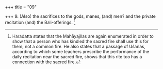 +++
title = "09"

+++
9. (Also) the sacrifices to the gods, manes, (and) men? and the private recitation (and) the Bali-offerings. [^9] 


[^9]:  Haradatta states that the Mahāyajñas are again enumerated in order to show that a person who has kindled the sacred fire shall use this for them, not a common fire. He also states that a passage of Uśanas, according to which some teachers prescribe the performance of the daily recitation near the sacred fire, shows that this rite too has a connection with the sacred fire.
